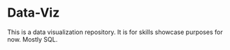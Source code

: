 # Data-Viz
This is a data visualization repository. It is for skills showcase purposes for now. Mostly SQL.

